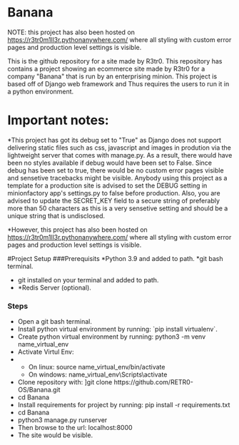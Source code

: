 # Banana
NOTE: this project has also been hosted on https://r3tr0m1ll3r.pythonanywhere.com/ where all styling with custom error pages and production level settings is visible.

This is the github repository for a site made by R3tr0. This repository has contains a project showing an ecommerce site made by R3tr0 for a company "Banana" that is run by an enterprising minion. This project is based off of Django web framework and Thus requires the users to run it in a python environment.

# Important notes:

*This project has got its debug set to "True" as Django does not support delivering static files such as css, javascript and images in prodution via the lightweight server that comes with manage.py. As a result, there would have been no styles available if debug would have been set to False. Since debug has been set to true, there would be no custom error pages visible and sensetive tracebacks might be visible. Anybody using this project as a template for a production site is advised to set the DEBUG setting in minionfactory app's settings.py to false before production. Also, you are advised to update the SECRET_KEY field to a secure string of preferably more than 50 characters as this is a very sensetive setting and should be a unique string that is undisclosed.

*However, this project has also been hosted on https://r3tr0m1ll3r.pythonanywhere.com/ where all styling with custom error pages and production level settings is visible.

#Project Setup
###Prerequisits
  *Python 3.9 and added to path.</li>
  *git bash terminal.</li>
  * git installed on your terminal and added to path.<li>
  *Redis Server (optional). </li>
  
<h3>Steps</h3>
<ul>
  <li> Open a git bash terminal. </li>
  <li>Install python virtual environment by running: `pip install virtualenv`. 
  <li>Create python virtual environment by running: python3 -m venv name_virtual_env</li>
  <li>Activate Virtul Env:<li/>
  <ul>
    <li>On linux: source name_virtual_env/bin/activate </li>
    <li>On windows: name_virtual_env\Scripts\activate </li>
  </ul>
  <li>Clone repository with: ]git clone https://github.com/RETR0-OS/Banana.git </li>
  <li>cd Banana </li>
  <li> Install requirements for project by running: pip install -r requirements.txt </li>
  <li> cd Banana </li>
  <li> python3 manage.py runserver </li>
  <li>Then browse to the url: localhost:8000</li>
  <li>The site would be visible.</li>
</ul> 
